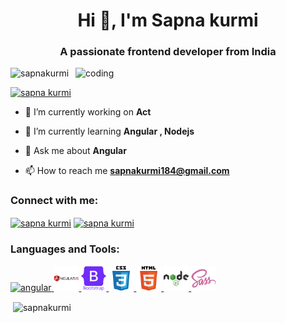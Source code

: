 <h1 align="center">Hi 👋, I'm Sapna kurmi</h1>
<h3 align="center">A passionate frontend developer from India</h3>


<img align= "right" alt="coding" width="400" src="https://user-images.githubusercontent.com/74038190/236119160-976a0405-caa7-470c-9356-16d43402ea0a.gif"/>
<p align="left"> <img src="https://komarev.com/ghpvc/?username=sapnakurmi&label=Profile%20views&color=0e75b6&style=flat" alt="sapnakurmi" /> </p>

<p align="left"> <a href="https://twitter.com/sapna kurmi" target="blank"><img src="https://img.shields.io/twitter/follow/sapna kurmi?logo=twitter&style=for-the-badge" alt="sapna kurmi" /></a> </p>

- 🔭 I’m currently working on **Act**

- 🌱 I’m currently learning **Angular , Nodejs**

- 💬 Ask me about **Angular**

- 📫 How to reach me **sapnakurmi184@gmail.com**

<h3 align="left">Connect with me:</h3>
<p align="left">
<a href="https://twitter.com/sapna kurmi" target="blank"><img align="center" src="https://raw.githubusercontent.com/rahuldkjain/github-profile-readme-generator/master/src/images/icons/Social/twitter.svg" alt="sapna kurmi" height="30" width="40" /></a>
<a href="https://linkedin.com/in/sapna kurmi" target="blank"><img align="center" src="https://raw.githubusercontent.com/rahuldkjain/github-profile-readme-generator/master/src/images/icons/Social/linked-in-alt.svg" alt="sapna kurmi" height="30" width="40" /></a>
</p>

<h3 align="left">Languages and Tools:</h3>
<p align="left"> <a href="https://angular.io" target="_blank" rel="noreferrer"> <img src="https://angular.io/assets/images/logos/angular/angular.svg" alt="angular" width="40" height="40"/> </a> <a href="https://angular.io" target="_blank" rel="noreferrer"> <img src="https://raw.githubusercontent.com/devicons/devicon/master/icons/angularjs/angularjs-original-wordmark.svg" alt="angularjs" width="40" height="40"/> </a> <a href="https://getbootstrap.com" target="_blank" rel="noreferrer"> <img src="https://raw.githubusercontent.com/devicons/devicon/master/icons/bootstrap/bootstrap-plain-wordmark.svg" alt="bootstrap" width="40" height="40"/> </a> <a href="https://www.w3schools.com/css/" target="_blank" rel="noreferrer"> <img src="https://raw.githubusercontent.com/devicons/devicon/master/icons/css3/css3-original-wordmark.svg" alt="css3" width="40" height="40"/> </a> <a href="https://www.w3.org/html/" target="_blank" rel="noreferrer"> <img src="https://raw.githubusercontent.com/devicons/devicon/master/icons/html5/html5-original-wordmark.svg" alt="html5" width="40" height="40"/> </a> <a href="https://nodejs.org" target="_blank" rel="noreferrer"> <img src="https://raw.githubusercontent.com/devicons/devicon/master/icons/nodejs/nodejs-original-wordmark.svg" alt="nodejs" width="40" height="40"/> </a> <a href="https://sass-lang.com" target="_blank" rel="noreferrer"> <img src="https://raw.githubusercontent.com/devicons/devicon/master/icons/sass/sass-original.svg" alt="sass" width="40" height="40"/> </a> </p>

<p>&nbsp;<img align="center" src="https://github-readme-stats.vercel.app/api?username=sapnakurmi&show_icons=true&locale=en" alt="sapnakurmi" /></p>
